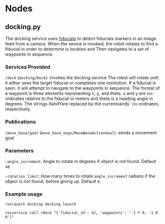 

# Nodes

## docking.py

The docking service uses [fiducials](http://wiki.ros.org/fiducials)
to detect fiducials markers in an image feed from a camera. When the sevice
 is invoked, the robot rotates to find a fiducial in order to determine is
 location and Then navigates to a set of waypoints in sequence.

### Services Provided

`/dock` (`docking/Dock`): invokes the docking service
The robot will rotate until it either sees the target fiducial or completes one revolution. If a fiducial is seen, it will attempt to navigate to the waypoints in sequence. The format of a waypoint is three elements representing x, y, and theta. x and y are co-ordinates relative to the fiducial in meters and theta is a heading angle in degrees. The strings XandYare replaced by the currentxandy` co-ordinates, respectively.


### Publications

`/move_base/goal` (`move_base_msgs/MoveBaseActionGoal`): sends a movement goal

### Parameters

`~angle_increment`: Angle to rotate in degrees if object is not found. Default `40`.

`~rotation_limit`: How many times to rotate `angle_increment` radians if the object is not found,
 before giving up. Default `8`.



### Example usage

    roslaunch docking docking.launch

    rosservice call /dock "{'fiducial_id': 42, 'waypoints': '-1 Y 0, -1 0 0'}"
